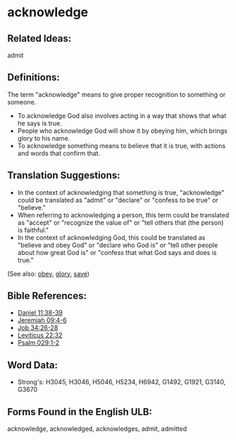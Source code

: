 # acknowledge

## Related Ideas:

admit

## Definitions:

The term "acknowledge" means to give proper recognition to something or someone.

* To acknowledge God also involves acting in a way that shows that what he says is true.
* People who acknowledge God will show it by obeying him, which brings glory to his name.
* To acknowledge something means to believe that it is true, with actions and words that confirm that.

## Translation Suggestions:

* In the context of acknowledging that something is true, "acknowledge" could be translated as "admit" or "declare" or "confess to be true" or "believe."
* When referring to acknowledging a person, this term could be translated as "accept" or "recognize the value of" or "tell others that (the person) is faithful."
* In the context of acknowledging God, this could be translated as "believe and obey God" or "declare who God is" or "tell other people about how great God is" or "confess that what God says and does is true."

(See also: [obey](../other/obey.md), [glory](../kt/glory.md), [save](../kt/save.md))

## Bible References:

* [Daniel 11:38-39](rc://en/tn/help/dan/11/38)
* [Jeremiah 09:4-6](rc://en/tn/help/jer/09/04)
* [Job 34:26-28](rc://en/tn/help/job/34/26)
* [Leviticus 22:32](rc://en/tn/help/lev/22/32)
* [Psalm 029:1-2](rc://en/tn/help/psa/029/001)

## Word Data:

* Strong's: H3045, H3046, H5046, H5234, H6942, G1492, G1921, G3140, G3670

## Forms Found in the English ULB:

acknowledge, acknowledged, acknowledges, admit, admitted
